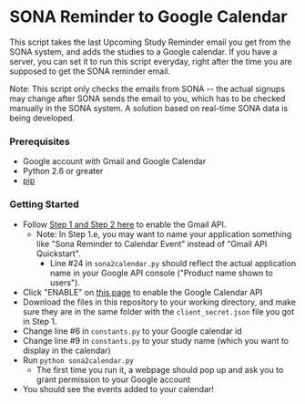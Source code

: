 # SONA Reminder to Google Calendar
This script takes the last Upcoming Study Reminder email you get from the SONA system, and adds the studies to a Google calendar.
If you have a server, you can set it to run this script everyday, right after the time you are supposed to get the SONA reminder email.

Note: This script only checks the emails from SONA -- the actual signups may change after SONA sends the email to you, which has to be checked manually in the SONA system.
A solution based on real-time SONA data is being developed.

### Prerequisites
- Google account with Gmail and Google Calendar
- Python 2.6 or greater
- [pip](https://pypi.python.org/pypi/pip)

### Getting Started
- Follow [Step 1 and Step 2 here](https://developers.google.com/gmail/api/quickstart/python) to enable the Gmail API.
  - Note: In Step 1.e, you may want to name your application something like "Sona Reminder to Calendar Event" instead of "Gmail API Quickstart".
    - Line #24 in `sona2calendar.py` should reflect the actual application name in your Google API console ("Product name shown to users").
- Click "ENABLE" on [this page](https://console.developers.google.com/apis/api/calendar-json.googleapis.com) to enable the Google Calendar API
- Download the files in this repository to your working directory, and make sure they are in the same folder with the `client_secret.json` file you got in Step 1.
- Change line #6 in `constants.py` to your Google calendar id
- Change line #9 in `constants.py` to your study name (which you want to display in the calendar)
- Run `python sona2calendar.py`
  - The first time you run it, a webpage should pop up and ask you to grant permission to your Google account
- You should see the events added to your calendar!
